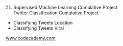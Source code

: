21. Supervised Machine Learning Cumulative Project</br>
Twitter Classification Cumulative Project

- Classifying Tweets Location
- Classifying Tweets Viral



www.codecademy.com
